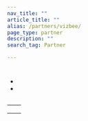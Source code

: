 ```yaml
---
nav_title: ""
article_title: ""
alias: /partners/vizbee/
page_type: partner
description: ""
search_tag: Partner

---
```

# 

>  



## 

 
- 
- 

## 

|  |  |
|---|---|
|  |   |
|  |   |
|  |  |


## 

  

### 

 


